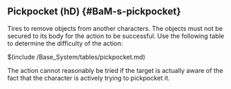 ## Pickpocket (hD) {#BaM-s-pickpocket}

Tires to remove objects from another characters. The objects must not be
secured to its body for the action to be successful. Use the following
table to determine the difficulty of the action:

$(include /Base_System/tables/pickpocket.md)

The action cannot reasonably be tried if the target is actually aware of
the fact that the character is actively trying to pickpocket it.
